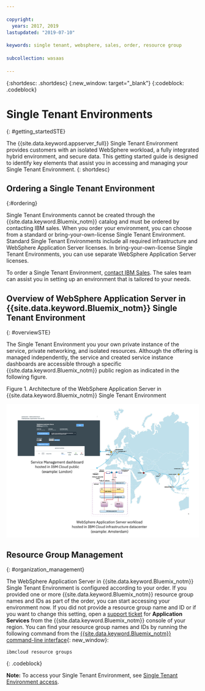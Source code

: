 ```yaml
---

copyright:
  years: 2017, 2019
lastupdated: "2019-07-10"

keywords: single tenant, websphere, sales, order, resource group

subcollection: wasaas

---
```


{:shortdesc: .shortdesc}
{:new_window: target="_blank"}
{:codeblock: .codeblock}

# Single Tenant Environments
{: #getting_startedSTE}

The {{site.data.keyword.appserver_full}} Single Tenant Environment provides customers with an isolated WebSphere workload, a fully integrated hybrid environment, and secure data. This getting started guide is designed to identify key elements that assist you in accessing and managing your Single Tenant Environment.
{: shortdesc}

## Ordering a Single Tenant Environment
{:#ordering}

Single Tenant Environments cannot be created through the {{site.data.keyword.Bluemix_notm}} catalog and must be ordered by contacting IBM sales. When you order your environment, you can choose from a standard or bring-your-own-license Single Tenant Environment. Standard Single Tenant Environments include all required infrastructure and WebSphere Application Server licenses. In bring-your-own-license Single Tenant Environments, you can use separate WebSphere Application Server licenses.

To order a Single Tenant Environment, [contact IBM Sales](/docs/services/ApplicationServeronCloud?topic=wasaas-reporting_issues#contacting-sales). The sales team can assist you in setting up an environment that is tailored to your needs.

## Overview of WebSphere Application Server in {{site.data.keyword.Bluemix_notm}} Single Tenant Environment
{: #overviewSTE}

The Single Tenant Environment you your own private instance of the service, private networking, and isolated resources. Although the offering is managed independently, the service and created service instance dashboards are accessible through a specific {{site.data.keyword.Bluemix_notm}} public region as indicated in the following figure.

Figure 1. Architecture of the WebSphere Application Server in {{site.data.keyword.Bluemix_notm}} Single Tenant Environment

![Figure 1. Architecture of Single Tenant Environment](images/WASaaS.png)


## Resource Group Management
{: #organization_management}

The WebSphere Application Server in {{site.data.keyword.Bluemix_notm}} Single Tenant Environment is configured according to your order. If you provided one or more {{site.data.keyword.Bluemix_notm}} resource group names and IDs as part of the order, you can start accessing your environment now. If you did not provide a resource group name and ID or if you want to change this setting, open a [support ticket](/docs/services/ApplicationServeronCloud?topic=wasaas-reporting_issues#reporting_issues) for **Application Services** from the {{site.data.keyword.Bluemix_notm}} console of your region. You can find your resource group names and IDs by running the following command from the [{{site.data.keyword.Bluemix_notm}} command-line interface](/docs/cli?topic=cloud-cli-install-ibmcloud-cli){: new_window}:

```
ibmcloud resource groups
```
{: .codeblock}  

**Note:** To access your Single Tenant Environment, see [Single Tenant Environment access](/docs/services/ApplicationServeronCloud?topic=wasaas-singleTenantEnvironment#singleTenantEnvironment).
